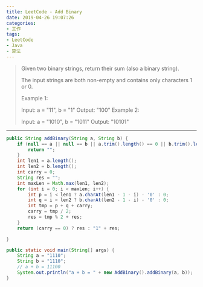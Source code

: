 ```yaml
---
title: LeetCode - Add Binary
date: 2019-04-26 19:07:26
categories:
- 工作
tags:
- LeetCode
- Java
- 算法
---
```

> Given two binary strings, return their sum (also a binary string).
> 
> The input strings are both non-empty and contains only characters 1 or 0.
> 
> Example 1:
> 
> Input: a = "11", b = "1"
> Output: "100"
> Example 2:
> 
> Input: a = "1010", b = "1011"
> Output: "10101"

---

```java
public String addBinary(String a, String b) {
    if (null == a || null == b || a.trim().length() == 0 || b.trim().length() == 0) {
        return "";
    }
    int len1 = a.length();
    int len2 = b.length();
    int carry = 0;
    String res = "";
    int maxLen = Math.max(len1, len2);
    for (int i = 0; i < maxLen; i++) {
        int p = i < len1 ? a.charAt(len1 - 1 - i) - '0' : 0;
        int q = i < len2 ? b.charAt(len2 - 1 - i) - '0' : 0;
        int tmp = p + q + carry;
        carry = tmp / 2;
        res = tmp % 2 + res;
    }
    return (carry == 0) ? res : "1" + res;

}

public static void main(String[] args) {
    String a = "1110";
    String b = "1110";
    // a + b = 11100
    System.out.println("a + b = " + new AddBinary().addBinary(a, b));
}
```